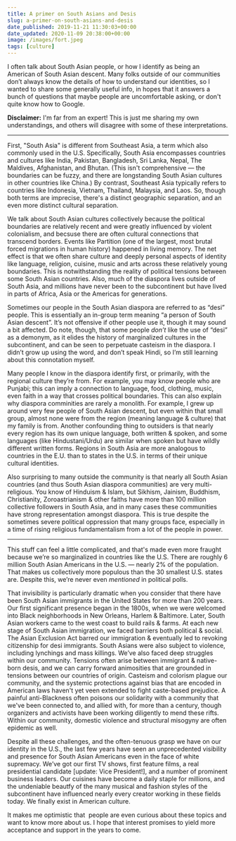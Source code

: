 ```yaml
---
title: A primer on South Asians and Desis
slug: a-primer-on-south-asians-and-desis
date_published: 2019-11-21 11:30:03+00:00
date_updated: 2020-11-09 20:38:00+00:00
image: /images/fort.jpeg
tags: [culture]
---
```

I often talk about South Asian people, or how I identify as being an American of South Asian descent. Many folks outside of our communities don’t always know the details of how to understand our identities, so I wanted to share some generally useful info, in hopes that it answers a bunch of questions that maybe people are uncomfortable asking, or don't quite know how to Google.

**Disclaimer:** I'm far from an expert! This is just me sharing my own understandings, and others will disagree with some of these interpretations.

---

First, "South Asia" is different from Southeast Asia, a term which also commonly used in the U.S. Specifically, South Asia encompasses countries and cultures like India, Pakistan, Bangladesh, Sri Lanka, Nepal, The Maldives, Afghanistan, and Bhutan. (This isn't comprehensive — the boundaries can be fuzzy, and there are longstanding South Asian cultures in other countries like China.) By contrast, Southeast Asia typically refers to countries like Indonesia, Vietnam, Thailand, Malaysia, and Laos. So, though both terms are imprecise, there's a distinct geographic separation, and an even more distinct cultural separation.

We talk about South Asian cultures collectively because the political boundaries are relatively recent and were greatly influenced by violent colonialism, and becsuse there are often cultural connections that transcend borders. Events like Partition (one of the largest, most brutal forced migrations in human history) happened in living memory. The net effect is that we often share culture and deeply personal aspects of identity like language, religion, cuisine, music and arts across these relatively young boundaries. This is notwithstanding the reality of political tensions between some South Asian countries. Also, much of the diaspora lives outside of South Asia, and millions have never been to the subcontinent but have lived in parts of Africa, Asia or the Americas for generations.

Sometimes our people in the South Asian diaspora are referred to as “desi” people. This is essentially an in-group term meaning “a person of South Asian descent”. It’s not offensive if other people use it, though it may sound a bit affected. Do note, though, that some people *don’t* like the use of “desi” as a demonym, as it elides the history of marginalized cultures in the subcontinent, and can be seen to perpetuate casteism in the diaspora. I didn’t grow up using the word, and don’t speak Hindi, so I’m still learning about this connotation myself.

Many people I know in the diaspora identify first, or primarily, with the regional culture they’re from. For example, you may know people who are Punjabi; this can imply a connection to language, food, clothing, music, even faith in a way that crosses political boundaries. This can also explain why diaspora comminities are rarely a monolith. For example, I grew up around very few people of South Asian descent, but even within that small group, almost none were from the region (meaning language & culture) that my family is from. Another confounding thing to outsiders is that nearly every region has its own unique language, both written & spoken, and some languages (like Hindustani/Urdu) are similar when spoken but have wildly different written forms. Regions in South Asia are more analogous to countries in the E.U. than to states in the U.S. in terms of their unique cultural identities.

Also surprising to many outside the community is that nearly all South Asian countries (and thus South Asian diaspora communities) are very multi-religious. You know of Hinduism & Islam, but Sikhism, Jainism, Buddhism, Christianity, Zoroastrianism & other faiths have more than 100 million collective followers in South Asia, and in many cases these communities have strong representation amongst diaspora. This is true despite the sometimes severe political oppression that many groups face, especially in a time of rising religious fundamentalism from a lot of the people in power.

---

This stuff can feel a little complicated, and that's made even more fraught because we’re so marginalized in countries like the U.S. There are roughly 6 million South Asian Americans in the U.S. — nearly 2% of the population. That makes us collectively more populous than the 30 smallest U.S. states are. Despite this, we’re never even *mentioned* in political polls.

That invisibility is particularly dramatic when you consider that there have been South Asian immigrants in the United States for more than 200 years. Our first significant presence began in the 1800s, when we were welcomed into Black neighborhoods in New Orleans, Harlem & Baltimore. Later, South Asian workers came to the west coast to build rails & farms. At each new stage of South Asian immigration, we faced barriers both political & social. The Asian Exclusion Act barred our immigration & eventually led to revoking citizenship for desi immigrants. South Asians were also subject to violence, including lynchings and mass killings. We’ve also faced deep struggles within our community. Tensions often arise between immigrant & native-born desis, and we can carry forward animosities that are grounded in tensions between our countries of origin. Casteism and colorism plague our community, and the systemic protections against bias that are encoded in American laws haven't yet veen extended to fight caste-based prejudice. A painful anti-Blackness often poisons our solidarity with a community that we've been connected to, and allied with, for more than a century, though organizers and activists have been working diligently to mend these rifts. Within our community, domestic violence and structural misogyny are often epidemic as well.

Despite all these challenges, and the often-tenuous grasp we have on our identity in the U.S., the last few years have seen an unprecedented visibility and presence for South Asian Americans even in the face of white supremacy. We’ve got our first TV shows, first feature films, a real presidential candidate [update: Vice President!], and a number of prominent business leaders. Our cuisines have become a daily staple for millions, and the undeniable beautfy of the many musical and fashion styles of the subcontinent have influenced nearly every creator working in these fields today. We finally exist in American culture.

It makes me optimistic that  people are even curious about these topics and want to know more about us. I hope that interest promises to yield more acceptance and support in the years to come.
